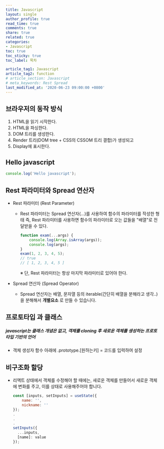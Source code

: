 ```yaml
---
title: Javascript
layout: single
author_profile: true
read_time: true
comments: true
share: true
related: true
categories:
- Javascript
toc: true
toc_sticky: true
toc_label: 목차

article_tag1: Javascript
article_tag2: function 
# article_section: Javascript
# meta_keywords: Rest Spread
last_modified_at: '2020-06-23 09:00:00 +0800'
---
```


## 브라우저의 동작 방식
1. HTML을 읽기 시작한다.
1. HTML을 파싱한다.
1. DOM 트리를 생성한다.
1. Render 트리(DOM tree + CSS의 CSSOM 트리 결합)가 생성되고
1. Display에 표시한다.

## Hello javascript 
```javascript
console.log('Hello javascript');
```
## Rest 파라미터와 Spread 연산자
- Rest 파라미터 (Rest Parameter)

    - Rest 파라미터는 Spread 연산자(...)를 사용하여 함수의 파라미터를 작성한 형태
    즉, Rest 파라미터를 사용하면 함수의 파라미터로 오는 값들을 "배열"로 전달받을 수 있다.

        ```javascript
        function exam(...args) {
            console.log(Array.isArray(args)); 
            console.log(args); 
        }
        exam(1, 2, 3, 4, 5);
        // true
        // [ 1, 2, 3, 4, 5 ]
        ```
        ※ 단, Rest 파라미터는 항상 마지막 파라미터로 있어야 한다.


- Spread 연산자 (Spread Operator)

    - Spread 연산자는 배열, 문자열 등의 iterable(간단히 배열을 분해라고 생각..)을 분해해서 __개별요소__ 로 만들 수 있습니다.

## 프로토타입 과 클래스
##### javascript는 클래스 개념은 없고, 객체를 cloning 후 새로운 객체를 생성하는 프로토타입 기반의 언어 
- 객체 생성자 함수 아래에 .prototype.[원하는키] = 코드를 입력하여 설정

## 비구조화 할당
- 리액트 상태에서 객체를 수정해야 할 때에는, 새로운 객체를 만들어서 새로운 객체에 변화를 주고, 이를 상태로 사용해주어야 합니다.

  ```javascript
  const [inputs, setInputs] = useState({
      name: '',
      nickname: ''
  });
  .
  .
  .
  setInputs({
    ...inputs,
    [name]: value
  });
  ```